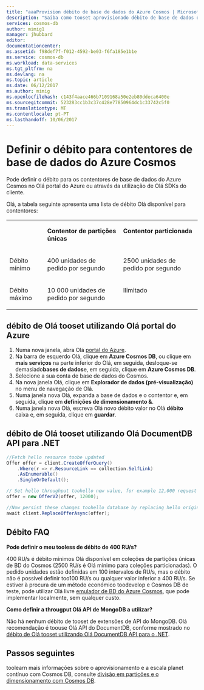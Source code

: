 ```yaml
---
title: "aaaProvision débito de base de dados do Azure Cosmos | Microsoft Docs"
description: "Saiba como tooset aprovisionado débito de base de dados do Azure Cosmos containsers, coleções, gráficos e tabelas."
services: cosmos-db
author: mimig1
manager: jhubbard
editor: 
documentationcenter: 
ms.assetid: f98def7f-f012-4592-be03-f6fa185e1b1e
ms.service: cosmos-db
ms.workload: data-services
ms.tgt_pltfrm: na
ms.devlang: na
ms.topic: article
ms.date: 06/12/2017
ms.author: mimig
ms.openlocfilehash: c143f4aace466b7109168a50e2eb80ddeca6400e
ms.sourcegitcommit: 523283cc1b3c37c428e77850964dc1c33742c5f0
ms.translationtype: MT
ms.contentlocale: pt-PT
ms.lasthandoff: 10/06/2017
---
```

# <a name="set-throughput-for-azure-cosmos-db-containers"></a>Definir o débito para contentores de base de dados do Azure Cosmos

Pode definir o débito para os contentores de base de dados do Azure Cosmos no Olá portal do Azure ou através da utilização de Olá SDKs do cliente. 

Olá, a tabela seguinte apresenta uma lista de débito Olá disponível para contentores:

<table border="0" cellspacing="0" cellpadding="0">
    <tbody>
        <tr>
            <td valign="top"><p></p></td>
            <td valign="top"><p><strong>Contentor de partições únicas</strong></p></td>
            <td valign="top"><p><strong>Contentor particionada</strong></p></td>
        </tr>
        <tr>
            <td valign="top"><p>Débito mínimo</p></td>
            <td valign="top"><p>400 unidades de pedido por segundo</p></td>
            <td valign="top"><p>2500 unidades de pedido por segundo</p></td>
        </tr>
        <tr>
            <td valign="top"><p>Débito máximo</p></td>
            <td valign="top"><p>10 000 unidades de pedido por segundo</p></td>
            <td valign="top"><p>Ilimitado</p></td>
        </tr>
    </tbody>
</table>

## <a name="tooset-hello-throughput-by-using-hello-azure-portal"></a>débito de Olá tooset utilizando Olá portal do Azure

1. Numa nova janela, abra Olá [portal do Azure](https://portal.azure.com).
2. Na barra de esquerdo Olá, clique em **Azure Cosmos DB**, ou clique em **mais serviços** na parte inferior do Olá, em seguida, desloque-se demasiado**bases de dados**e, em seguida, clique em **Azure Cosmos DB**.
3. Selecione a sua conta de base de dados do Cosmos.
4. Na nova janela Olá, clique em **Explorador de dados (pré-visualização)** no menu de navegação de Olá.
5. Numa janela nova Olá, expanda a base de dados e o contentor e, em seguida, clique em **definições de dimensionamento &**.
6. Numa janela nova Olá, escreva Olá novo débito valor no Olá **débito** caixa e, em seguida, clique em **guardar**.

<a id="set-throughput-sdk"></a>

## <a name="tooset-hello-throughput-by-using-hello-documentdb-api-for-net"></a>débito de Olá tooset utilizando Olá DocumentDB API para .NET

```C#
//Fetch hello resource toobe updated
Offer offer = client.CreateOfferQuery()
    .Where(r => r.ResourceLink == collection.SelfLink)    
    .AsEnumerable()
    .SingleOrDefault();

// Set hello throughput toohello new value, for example 12,000 request units per second
offer = new OfferV2(offer, 12000);

//Now persist these changes toohello database by replacing hello original resource
await client.ReplaceOfferAsync(offer);
```

## <a name="throughput-faq"></a>Débito FAQ

**Pode definir o meu tooless de débito de 400 RU/s?**

400 RU/s é débito mínimos Olá disponível em coleções de partições únicas de BD do Cosmos (2500 RU/s é Olá mínimo para coleções particionadas). O pedido unidades estão definidas em 100 intervalos de RU/s, mas o débito não é possível definir too100 RU/s ou qualquer valor inferior a 400 RU/s. Se estiver à procura de um método económico toodevelop e Cosmos DB de teste, pode utilizar Olá livre [emulador de BD do Azure Cosmos](local-emulator.md), que pode implementar localmente, sem qualquer custo. 

**Como definir a througput Olá API de MongoDB a utilizar?**

Não há nenhum débito de tooset de extensões de API do MongoDB. Olá recomendação é toouse Olá API do DocumentDB, conforme mostrado no [débito de Olá tooset utilizando Olá DocumentDB API para o .NET](#set-throughput-sdk).

## <a name="next-steps"></a>Passos seguintes

toolearn mais informações sobre o aprovisionamento e a escala planet contínuo com Cosmos DB, consulte [divisão em partições e o dimensionamento com Cosmos DB](partition-data.md).
